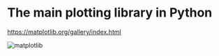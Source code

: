 # The main plotting library in Python

https://matplotlib.org/gallery/index.html

![matplotlib](https://matplotlib.org/_static/logo2_compressed.svg)
